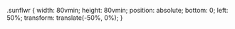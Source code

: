 .sunflwr {
width: 80vmin;
height: 80vmin;
position: absolute;
bottom: 0;
left: 50%;
transform: translate(-50%, 0%);
}

